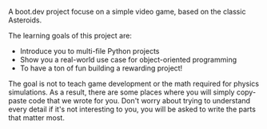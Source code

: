 A boot.dev project focuse on a simple video game, based on the classic Asteroids.

The learning goals of this project are:
  - Introduce you to multi-file Python projects
  - Show you a real-world use case for object-oriented programming
  - To have a ton of fun building a rewarding project!

The goal is not to teach game development or the math required for physics simulations. As a result, there are some places where you will simply copy-paste code that we wrote for you. 
Don't worry about trying to understand every detail if it's not interesting to you, you will be asked to write the parts that matter most.
